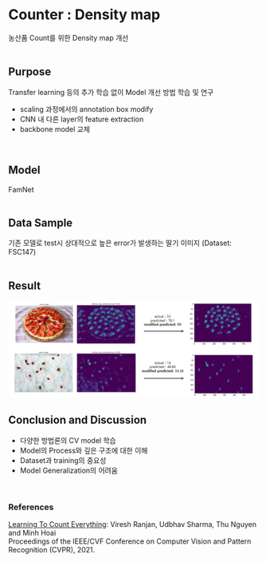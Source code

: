 # Counter : Density map
농산품 Count를 위한 Density map 개선
</br></br>

## Purpose
Transfer learning 등의 추가 학습 없이 Model 개선 방법 학습 및 연구  
- scaling 과정에서의 annotation box modify  
- CNN 내 다른 layer의 feature extraction
- backbone model 교체
</br>

## Model  
FamNet  
</br>

## Data Sample
기존 모델로 test시 상대적으로 높은 error가 발생하는 딸기 이미지 (Dataset: FSC147)  
</br>

## Result

![example](https://github.com/Farmer-from-Space/midlevel_project/blob/main/hsh/img/counter%20result.png)
</br>

## Conclusion and Discussion
- 다양한 방법론의 CV model 학습
- Model의 Process와 깊은 구조에 대한 이해
- Dataset과 training의 중요성
- Model Generalization의 어려움
</br>

### References
[Learning To Count Everything](https://github.com/cvlab-stonybrook/LearningToCountEverything):
Viresh Ranjan, Udbhav Sharma, Thu Nguyen and Minh Hoai</br>
Proceedings of the IEEE/CVF Conference on Computer Vision and Pattern Recognition (CVPR), 2021.
